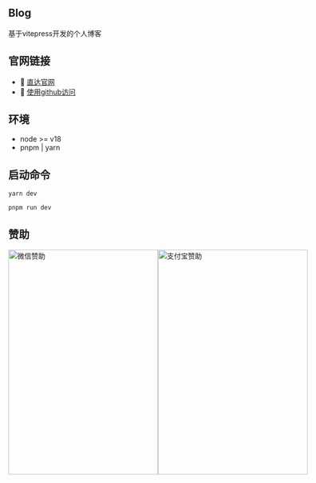 ## Blog
基于vitepress开发的个人博客

## 官网链接
- :car: [直达官网](http://www.jwblog.cn)
- :beginner: [使用github访问](https://jiangwan1773.github.io/blog/)

## 环境
- node >= v18
- pnpm | yarn

## 启动命令
```yarn
yarn dev
```
```pnpm
pnpm run dev
```

## 赞助
<div style="display: flex">
    <img src="http://www.jwblog.cn/assets/wechat.CDdxMHAw.png" alt="微信赞助" width="300" height="450" />
    <img src="http://www.jwblog.cn/assets/zhifubao.D9wm-LBr.png" alt="支付宝赞助" width="300" height="450" />
</div>
